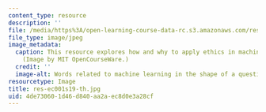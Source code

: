 ```yaml
---
content_type: resource
description: ''
file: /media/https%3A/open-learning-course-data-rc.s3.amazonaws.com/res-ec-001-exploring-fairness-in-machine-learning-for-international-development-spring-2020/4de730601d46d840aa2aec8d0e3a28cf_res-ec001s19-th.jpg
file_type: image/jpeg
image_metadata:
  caption: This resource explores how and why to apply ethics in machine learning.
    (Image by MIT OpenCourseWare.)
  credit: ''
  image-alt: Words related to machine learning in the shape of a question mark.
resourcetype: Image
title: res-ec001s19-th.jpg
uid: 4de73060-1d46-d840-aa2a-ec8d0e3a28cf
---
```

